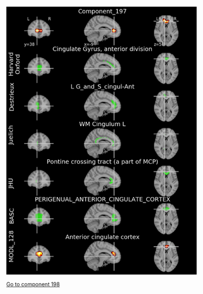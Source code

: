 


![197](preliminary/197.jpg "Component 197")

[Go to component 198](https://parietal-inria.github.io/MODL_atlas/512/198 "Component 198")